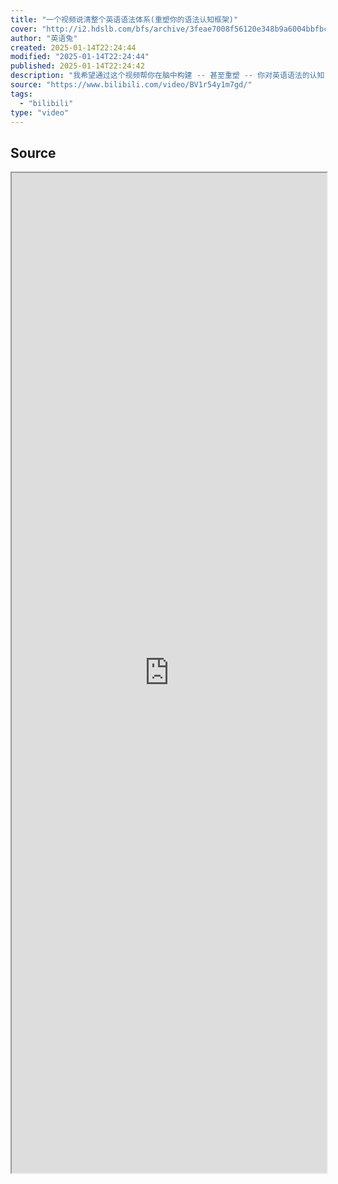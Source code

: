 ```yaml
---
title: "一个视频说清整个英语语法体系(重塑你的语法认知框架)"
cover: "http://i2.hdslb.com/bfs/archive/3feae7008f56120e348b9a6004bbfbc76489d113.jpg@189w_107h.webp"
author: "英语兔"
created: 2025-01-14T22:24:44
modified: "2025-01-14T22:24:44"
published: 2025-01-14T22:24:42
description: "我希望通过这个视频帮你在脑中构建 -- 甚至重塑 -- 你对英语语法的认知.我知道, 这听上去像是说大话, 但是请让我证明给你看.这个视频比较长, 但是它也许会是你看的最重要的英语学习视频... 之一.所以, 还请耐心看完~"
source: "https://www.bilibili.com/video/BV1r54y1m7gd/"
tags:
  - "bilibili"
type: "video"
---
```

## Source

<iframe src='https://player.bilibili.com/player.html?isOutside=true&bvid=BV1r54y1m7gd&p=1&autoplay=false' style='height:40vh;width:100%' class='iframe-radius' allow='fullscreen'/><center>via: <a href='https://www.bilibili.com/video/BV1r54y1m7gd' target='_blank' class='external-link'>https://www.bilibili.com/video/BV1r54y1m7gd</a></center>


## Notes

